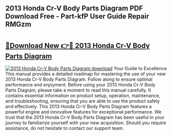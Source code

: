 ## 2013 Honda Cr-V Body Parts Diagram PDF Download Free - Part-kfP User Guide Repair RMGzm

# <h2><a href="http://dft8z0.blite.top/?on=2013+Honda+Cr-V+Body+Parts+Diagram">🔗Download New 👉🔴 2013 Honda Cr-V Body Parts Diagram</a></h2>

[![2013 Honda Cr-V Body Parts Diagram download](https://i.imgur.com/lujVjoI.png)](http://dft8z0.blite.top/?on=2013+Honda+Cr-V+Body+Parts+Diagram)
Your Guide to Excellence This manual provides a detailed roadmap for mastering the use of your new 2013 Honda Cr-V Body Parts Diagram. Follow along to ensure optimal performance and enjoyment. Before using your 2013 Honda Cr-V Body Parts Diagram, please take a moment to read this manual carefully. It contains essential information on product setup, operation, maintenance, and troubleshooting, ensuring that you are able to use the product safely and effectively. This 2013 Honda Cr-V Body Parts Diagram features a powerful engine and innovative features for exceptional performance. We trust that the 2013 Honda Cr-V Body Parts Diagram has been useful in your journey to familiarize yourself with your new acquisition. Should you require assistance, do not hesitate to contact our support team.
